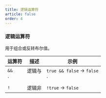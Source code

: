 ```yaml
---
title: 逻辑运算符
article: false
order: 4
---
```

###  **逻辑运算符**
用于组合或反转布尔值。

| 运算符 | 描述       | 示例                     |
|--------|------------|--------------------------|
| `&&`   | 逻辑与     | `true && false` → `false`|
| `||`   | 逻辑或     | `true || false` → `true` |
| `!`    | 逻辑非     | `!true` → `false`        |
